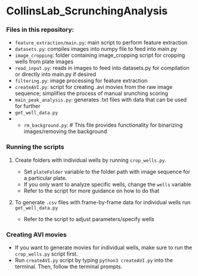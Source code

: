 # CollinsLab_ScrunchingAnalysis

### Files in this repository:
* `feature_extraction/main.py`: main script to perform feature extraction
* `datasets.py`: compiles images into numpy file to feed into main.py
* `image_cropping`: folder containing image_cropping script for cropping wells from plate images
* `read_input.py`: reads in images to feed into datasets.py for compilation or directly into main.py if desired
* `filtering.py`: image processing for feature extraction
* `createAVI.py`: script for creating .avi movies from the raw image sequence; simplifies the process of manual srunching scoring
* `main_peak_analysis.py`: generates .txt files with data that can be used for further
* `get_well_data.py`
* * `rm_background.py`: # This file provides functionality for binarizing images/removing the background 


### Running the scripts
1. Create folders with individual wells by running `crop_wells.py`. 
   -  Set `plateFolder` variable to the folder path with image sequence for a particular plate.
   -  If you only want to analyze specific wells, change the `wells` variable
   -  Refer to the script for more guidance on how to do that

2. To generate `.csv` files with frame-by-frame data for individual wells run  `get_well_data.py`
   - Refer to the script to adjust parameters/specify wells 



### Creating AVI movies 
- If you want to generate movies for individual wells, make sure to run the `crop_wells.py` script first. 
- Run `createAVI.py` script by typing `python3 createAVI.py` into the terminal. Then, follow the terminal prompts.